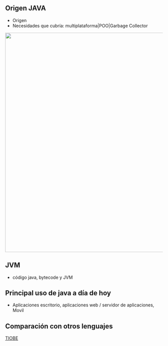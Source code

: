 ## Origen JAVA
- Origen
- Necesidades que cubría: multiplataforma|POO|Garbage Collector
<p align="left">
  <img src="https://cdn.wrytin.com/images/wrytup/r/1024/greenbbq-jz48l38k.jpeg" width="700">
</p>

## JVM
- código java, bytecode y JVM

## Principal uso de java a día de hoy
- Aplicaciones escritorio, aplicaciones web / servidor de aplicaciones, Movil

## Comparación con otros lenguajes
[TIOBE](https://www.tiobe.com/tiobe-index/)
